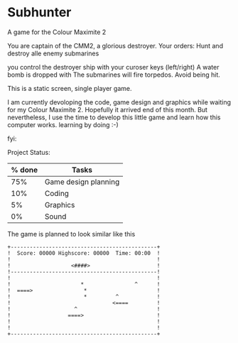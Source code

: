 # Subhunter
A game for the Colour Maximite 2

You are captain of the CMM2, a glorious destroyer.
Your orders: Hunt and destroy alle enemy submarines

you control the destroyer ship with your curoser keys (left/right)
A water bomb is dropped with <SPC>
 The submarines will fire torpedos. Avoid being hit.
 
 
This is a static screen, single player game.

I am currently devoloping the code, game design and graphics while waiting for my Colour Maximite 2.
Hopefully it arrived end of this month.
But nevertheless, I use the time to develop this little game and learn how this computer works.
learning by doing :-)

fyi:

Project Status:

% done | Tasks
-------|----------
75% | Game design planning
10% | Coding
 5% | Graphics
 0% | Sound


The game is planned to look similar like this

```
+----------------------------------------------+
!  Score: 00000 Highscore: 00000  Time: 00:00  !
!                                              !
!                   <####>                     !
!----------------------------------------------!
!                                              !
!                      *                ^      !
!  ====>                *                      !
!                       *         ^            !
!                                <====         !
!                    ^                         !
!                  ====>                       !
!                                              !
!                                              !
+----------------------------------------------+

```

